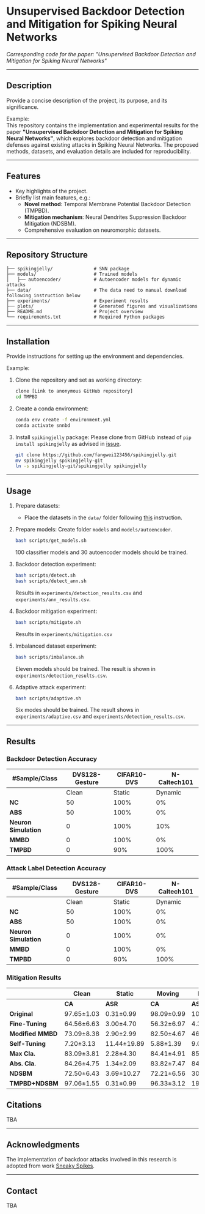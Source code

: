# **Unsupervised Backdoor Detection and Mitigation for Spiking Neural Networks**  
*Corresponding code for the paper: "Unsupervised Backdoor Detection and Mitigation for Spiking Neural Networks"*

---

## **Description**  
Provide a concise description of the project, its purpose, and its significance.

Example:  
This repository contains the implementation and experimental results for the paper **"Unsupervised Backdoor Detection and Mitigation for Spiking Neural Networks"**, which explores backdoor detection and mitigation defenses against existing attacks in Spiking Neural Networks. The proposed methods, datasets, and evaluation details are included for reproducibility.

---

## **Features**
- Key highlights of the project.
- Briefly list main features, e.g.:
  - **Novel method**: Temporal Membrane Potential Backdoor Detection (TMPBD).
  - **Mitigation mechanism**: Neural Dendrites Suppression Backdoor Mitigation (NDSBM).
  - Comprehensive evaluation on neuromorphic datasets.

---

## **Repository Structure**
```plaintext
├── spikingjelly/               # SNN package 
├── models/                     # Trained models
│   ├── autoencoder/            # Autoencoder models for dynamic attacks
├── data/                       # The data need to manual download following instruction below
├── experiments/                # Experiment results
├── plots/                      # Generated figures and visualizations
├── README.md                   # Project overview
└── requirements.txt            # Required Python packages
```

---

## **Installation**
Provide instructions for setting up the environment and dependencies.

Example:  
1. Clone the repository and set as working directory:
     ```bash
    clone [Link to anonymous GitHub repository]
    cd TMPBD
    ```

3. Create a conda environment:
    ```bash
    conda env create -f environment.yml
    conda activate snnbd
    ```

4. Install ```spikingjelly``` package:
    Please clone from GitHub instead of ```pip install spikingjelly``` as advised in [issue](https://github.com/fangwei123456/spikingjelly/issues/401).
    ```bash
    git clone https://github.com/fangwei123456/spikingjelly.git
    mv spikingjelly spikingjelly-git
    ln -s spikingjelly-git/spikingjelly spikingjelly 
    ```
    
   
---

## **Usage**
1. Prepare datasets:
    - Place the datasets in the `data/` folder following [this](https://spikingjelly.readthedocs.io/zh-cn/latest/activation_based_en/neuromorphic_datasets.html) instruction.

2. Prepare models:
   Create folder ```models``` and ```models/autoencoder```.
    ```bash
    bash scripts/get_models.sh
    ```
    100 classifier models and 30 autoencoder models should be trained.

3. Backdoor detection experiment:
    ```bash
    bash scripts/detect.sh
    bash scripts/detect_ann.sh
    ```
    Results in ```experiments/detection_results.csv``` and ```experiments/ann_results.csv```.

4. Backdoor mitigation experiment:
    ```bash
    bash scripts/mitigate.sh
    ```
    Results in ```experiments/mitigation.csv```

5. Imbalanced dataset experiment:
    ```bash
    bash scripts/imbalance.sh
    ```
    Eleven models should be trained. The result is shown in ```experiments/detection_results.csv```.

6. Adaptive attack experiment:
    ```bash
    bash scripts/adaptive.sh
    ```
    Six modes should be trained. The result shows in ```experiments/adaptive.csv``` and ```experiments/detection_results.csv```.

---

## **Results**
### Backdoor Detection Accuracy
| #Sample/Class        | DVS128-Gesture       | CIFAR10-DVS         | N-Caltech101       |
|----------------------|----------------------|---------------------|--------------------|
|                      | Clean | Static | Dynamic | Clean | Static | Dynamic | Clean | Static | Dynamic |
| **NC**               |   50   | 100%   | 0%      | 0%    | 100%   | 100%   | 0%    | 100%   | 100%   |
| **ABS**              |   50   | 100%   | 0%      | 0%    | 100%   | 0%     | 0%    | 100%   | 0%     |
| **Neuron Simulation**|    0   | 100%   | 10%     | 50%   | 60%    | 90%    | 100%  | 60%    | 80%    |
| **MMBD**             |    0   | 100%   | 0%      | 100%  | 0%     | 0%     | 100%  | 80%    | 20%    |
| **TMPBD**            |    0   | 90%    | 100%    | 100%  | 80%    | 100%   | 90%   | 90%    | 100%   |

### Attack Label Detection Accuracy
| #Sample/Class        | DVS128-Gesture       | CIFAR10-DVS         | N-Caltech101       |
|----------------------|----------------------|---------------------|--------------------|
|                      | Clean | Static | Dynamic | Clean | Static | Dynamic | Clean | Static | Dynamic |
| **NC**               |   50   | 100%   | 0%      | 0%    | 0%     | 10%    | 10%   | 0%     | 0%     |
| **ABS**              |   50   | 100%   | 0%      | 0%    | 100%   | 0%     | 0%    | 100%   | 0%     |
| **Neuron Simulation**|    0   | 100%   | 0%      | 20%   | 60%    | 60%    | 20%   | 60%    | 50%    |
| **MMBD**             |    0   | 100%   | 0%      | 100%  | 0%     | 0%     | 100%  | 10%    | 50%    |
| **TMPBD**            |    0   | 90%    | 100%    | 100%  | 80%    | 100%   | 90%   | 90%    | 100%   |

### Mitigation Results
|                    | Clean                  | Static                 | Moving                 | Dynamic                |
|--------------------|------------------------|------------------------|------------------------|------------------------|
|                    | **CA**  | **ASR**      | **CA**  | **ASR**      | **CA**  | **ASR**      | **CA**  | **ASR**      |
| **Original**       | 97.65±1.03 | 0.31±0.99  | 98.09±0.99 | 100.00±0.00| 97.21±1.29 | 100.00±0.00| 84.71±12.48| 100.00±0.00|
| **Fine-Tuning**    | 64.56±6.63 | 3.00±4.70  | 56.32±6.97 | 4.38±11.26 | 70.29±13.98| 5.91±12.98 | 88.53±5.54 | 3.28±4.51  |
| **Modified MMBD**  | 73.09±8.38 | 2.90±2.99  | 82.50±4.67 | 46.06±33.33| 73.68±5.11 | 18.34±19.01| 71.76±16.08| 1.40±2.49  |
| **Self-Tuning**    | 7.20±3.13  | 11.44±19.89| 5.88±1.39  | 9.06±20.29 | 7.20±2.81  | 15.72±19.66| 6.47±1.73  | 25.56±20.18|
| **Max Cla.**       | 83.09±3.81 | 2.28±4.30  | 84.41±4.91 | 85.81±20.80| 89.27±4.50 | 75.81±25.78| 88.83±4.00 | 19.38±13.39|
| **Abs. Cla.**      | 84.26±4.75 | 1.34±2.09  | 83.82±7.47 | 84.22±16.31| 87.21±6.05 | 68.13±26.15| 89.12±2.52 | 20.81±14.50|
| **NDSBM**          | 72.50±6.43 | 3.69±10.27 | 72.21±6.56 | 30.41±25.92| 83.38±8.29 | 29.87±19.92| 89.86±3.21 | 8.44±4.91  |
| **TMPBD+NDSBM**    | 97.06±1.55 | 0.31±0.99  | 96.33±3.12 | 19.94±26.48| 95.88±3.00 | 38.12±35.44| 92.06±4.29 | 2.81±3.95  |

## **Citations**
TBA
<!-- ```bibtex
@inproceedings{your_citation,
  title={Your Paper Title},
  author={Your Name and Co-Authors},
  booktitle={Conference or Journal},
  year={2025},
  pages={1234--1245}
}
``` -->

---

## **Acknowledgments**
The implementation of backdoor attacks involved in this research is adopted from work [Sneaky Spikes](https://github.com/GorkaAbad/Sneaky-Spikes).

<!-- 
---

## **License**
This project is licensed under the MIT License - see the [LICENSE](LICENSE) file for details. -->

---

## **Contact**
TBA
